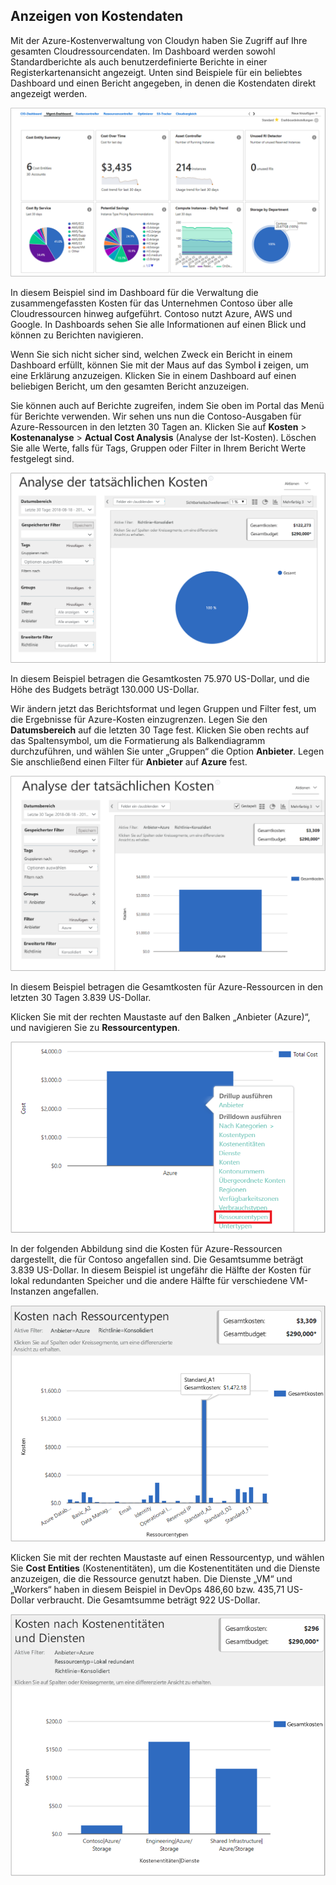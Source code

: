 ## <a name="view-cost-data"></a>Anzeigen von Kostendaten

Mit der Azure-Kostenverwaltung von Cloudyn haben Sie Zugriff auf Ihre gesamten Cloudressourcendaten. Im Dashboard werden sowohl Standardberichte als auch benutzerdefinierte Berichte in einer Registerkartenansicht angezeigt. Unten sind Beispiele für ein beliebtes Dashboard und einen Bericht angegeben, in denen die Kostendaten direkt angezeigt werden.

![Dashboard für die Verwaltung](./media/cost-management-create-account-view-data/mgt-dash.png)

In diesem Beispiel sind im Dashboard für die Verwaltung die zusammengefassten Kosten für das Unternehmen Contoso über alle Cloudressourcen hinweg aufgeführt. Contoso nutzt Azure, AWS und Google. In Dashboards sehen Sie alle Informationen auf einen Blick und können zu Berichten navigieren.  

Wenn Sie sich nicht sicher sind, welchen Zweck ein Bericht in einem Dashboard erfüllt, können Sie mit der Maus auf das Symbol **i** zeigen, um eine Erklärung anzuzeigen. Klicken Sie in einem Dashboard auf einen beliebigen Bericht, um den gesamten Bericht anzuzeigen.

Sie können auch auf Berichte zugreifen, indem Sie oben im Portal das Menü für Berichte verwenden. Wir sehen uns nun die Contoso-Ausgaben für Azure-Ressourcen in den letzten 30 Tagen an. Klicken Sie auf **Kosten** > **Kostenanalyse** > **Actual Cost Analysis** (Analyse der Ist-Kosten). Löschen Sie alle Werte, falls für Tags, Gruppen oder Filter in Ihrem Bericht Werte festgelegt sind.

![Analyse der Ist-Kosten](./media/cost-management-create-account-view-data/actual-cost-01.png)

In diesem Beispiel betragen die Gesamtkosten 75.970 US-Dollar, und die Höhe des Budgets beträgt 130.000 US-Dollar.

Wir ändern jetzt das Berichtsformat und legen Gruppen und Filter fest, um die Ergebnisse für Azure-Kosten einzugrenzen. Legen Sie den **Datumsbereich** auf die letzten 30 Tage fest. Klicken Sie oben rechts auf das Spaltensymbol, um die Formatierung als Balkendiagramm durchzuführen, und wählen Sie unter „Gruppen“ die Option **Anbieter**. Legen Sie anschließend einen Filter für **Anbieter** auf **Azure** fest.

![Analyse der Ist-Kosten (gefiltert)](./media/cost-management-create-account-view-data/actual-cost-02.png)

In diesem Beispiel betragen die Gesamtkosten für Azure-Ressourcen in den letzten 30 Tagen 3.839 US-Dollar.

Klicken Sie mit der rechten Maustaste auf den Balken „Anbieter (Azure)“, und navigieren Sie zu **Ressourcentypen**.

![Drilldown](./media/cost-management-create-account-view-data/actual-cost-03.png)

In der folgenden Abbildung sind die Kosten für Azure-Ressourcen dargestellt, die für Contoso angefallen sind. Die Gesamtsumme beträgt 3.839 US-Dollar. In diesem Beispiel ist ungefähr die Hälfte der Kosten für lokal redundanten Speicher und die andere Hälfte für verschiedene VM-Instanzen angefallen.

![Ressourcentypen](./media/cost-management-create-account-view-data/actual-cost-04.png)

Klicken Sie mit der rechten Maustaste auf einen Ressourcentyp, und wählen Sie **Cost Entities** (Kostenentitäten), um die Kostenentitäten und die Dienste anzuzeigen, die die Ressource genutzt haben. Die Dienste „VM“ und „Workers“ haben in diesem Beispiel in DevOps 486,60 bzw. 435,71 US-Dollar verbraucht. Die Gesamtsumme beträgt 922 US-Dollar.

![Kostenentitäten und Dienste](./media/cost-management-create-account-view-data/actual-cost-05.png)
